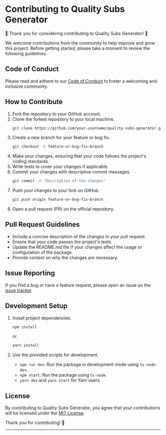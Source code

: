 # Contributing to Quality Subs Generator

🎉 Thank you for considering contributing to Quality Subs Generator! 🎉

We welcome contributions from the community to help improve and grow this project. Before getting started, please take a moment to review the following guidelines.

## Code of Conduct

Please read and adhere to our [Code of Conduct](CODE_OF_CONDUCT.md) to foster a welcoming and inclusive community.

## How to Contribute

1. Fork the repository to your GitHub account.
2. Clone the forked repository to your local machine.
   ```bash
   git clone https://github.com/your-username/quality-subs-generator.git
   ```
3. Create a new branch for your feature or bug fix.
   ```bash
   git checkout -b feature-or-bug-fix-branch
   ```
4. Make your changes, ensuring that your code follows the project's coding standards.
5. Write tests to cover your changes if applicable.
6. Commit your changes with descriptive commit messages.
   ```bash
   git commit -m "Description of the changes"
   ```
7. Push your changes to your fork on GitHub.
   ```bash
   git push origin feature-or-bug-fix-branch
   ```
8. Open a pull request (PR) on the official repository.

## Pull Request Guidelines

- Include a concise description of the changes in your pull request.
- Ensure that your code passes the project's tests.
- Update the README.md file if your changes affect the usage or configuration of the package.
- Provide context on why the changes are necessary.

## Issue Reporting

If you find a bug or have a feature request, please open an issue on the [issue tracker](https://github.com/your-username/quality-subs-generator/issues).

## Development Setup

1. Install project dependencies.
   ```bash
   npm install
   ```
   or
   ```bash
   yarn install
   ```

2. Use the provided scripts for development.
   - `npm run dev`: Run the package in development mode using `ts-node-dev`.
   - `npm start`: Run the package using `ts-node`.
   - `yarn dev` and `yarn start` for Yarn users.

## License

By contributing to Quality Subs Generator, you agree that your contributions will be licensed under the [MIT License](LICENSE).

Thank you for contributing! 🚀

---